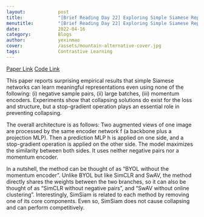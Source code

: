 ```yaml
---
layout:            post
title:             "[Brief Reading Day 22] Exploring Simple Siamese Representation Learning"
menutitle:         "[Brief Reading Day 22] Exploring Simple Siamese Representation Learning"
date:              2022-04-16
category:          Blogs
author:            yexinmao
cover:             /assets/mountain-alternative-cover.jpg
tags:              Contrastive Learning
---
```


[Paper Link](https://arxiv.org/abs/2011.10566)
[Code Link](https://github.com/facebookresearch/simsiam)

This paper reports surprising empirical results that simple Siamese networks can learn meaningful representations even using none of the following: (i) negative sample pairs, (ii) large batches, (iii) momentum encoders. Experiments show that collapsing solutions do exist for the loss and structure, but a stop-gradient operation plays an essential role in preventing collapsing.

The overall architecture is as follows: Two augmented views of one image are processed by the same encoder network f (a backbone plus a projection MLP). Then a prediction MLP h is applied on one side, and a stop-gradient operation is applied on the other side. The model maximizes the similarity between both sides. It uses neither negative pairs nor a momentum encoder.

In a nutshell, the method can be thought of as “BYOL without the momentum encoder”. Unlike BYOL but like SimCLR and SwAV, the method directly shares the weights between the two branches, so it can also be thought of as “SimCLR without negative pairs”, and “SwAV without online clustering”. Interestingly, SimSiam is related to each method by removing one of its core components. Even so, SimSiam does not cause collapsing and can perform competitively.
